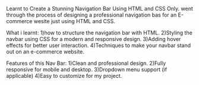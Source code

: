 Learnt to Create a Stunning Navigation Bar Using HTML and CSS Only.
went through the process of designing a professional navigation bas for an E-commerce wesite just using HTML and CSS.

What i learnt:
1)how to structure the navigation bar with HTML.
2)Styling the navbar using CSS for a modern and responsive design.
3)Adding hover effects for better user interaction.
4)Techniques to make your navbar stand out on an e-commerce website.

Features of this Nav Bar:
1)Clean and professional design.
2)Fully responsive for mobile and desktop.
3)Dropdown menu support (if applicable)
4)Easy to customize for my project.
